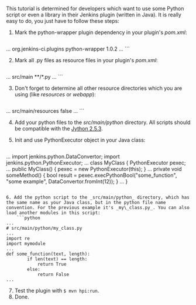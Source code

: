 This tutorial is determined for developers which want to use some Python script or even a library in their Jenkins plugin (written in Java). It is really easy to do, you just have to follow these steps:


1. Mark the python-wrapper plugin dependency in your plugin's _pom.xml_:
    ```xml
<dependencies>
...
      <dependency>  
        <groupId>org.jenkins-ci.plugins</groupId>
        <artifactId>python-wrapper</artifactId>
        <version>1.0.2</version>
      </dependency>
...
</dependencies>
```

2. Mark all .py files as resource files in your plugin's _pom.xml_:
    ```xml
<build>
...
      <resource>
        <directory>src/main</directory>
        <includes>
          <include>**/*.py</include>
        </includes>
      </resource>
...
</build>
```

3. Don't forget to determine all other resource directories which you are using (like _resources_ or _webapp_):
    ```xml
<build>
...
      <resource>
        <directory>src/main/resources</directory>
        <filtering>false</filtering>
      </resource>
...
</build>
```

4. Add your python files to the _src/main/python_ directory. All scripts should be compatible with the [Jython 2.5.3](http://www.jython.org/).

5. Init and use PythonExecutor object in your Java class:
    ```java
...
import jenkins.python.DataConvertor;
import jenkins.python.PythonExecutor;
...
class MyClass {
        PythonExecutor pexec;
        ...
        public MyClass() {
            pexec = new PythonExecutor(this);
        }
        ...
        private void someMethod() {
            bool result = pexec.execPythonBool("some_function", "some example", DataConvertor.fromInt(12));
        }
        ...
}
```

6. Add the python script to the _src/main/python_ directory, which has the same name as your Java class, but in the python file name convention. For the previous example it's _my\_class.py_. You can also load another modules in this script:
    ```python
...
# src/main/python/my_class.py
...
import re
import mymodule
...
def some_function(text, length):
        if len(text) == length:
            return True
        else:
            return False
...
```

7. Test the plugin with `$ mvn hpi:run`.
8. Done.